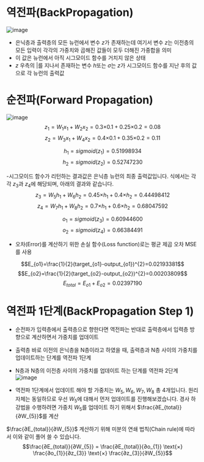 # 역전파(BackPropagation)
![image](https://github.com/joesiheon496/PyTorch_Wikidocs/assets/56191064/3fd6009d-4d00-496c-acca-32186f273daa)

- 은닉층과 출력층의 모든 뉴런에서 변수 $z$가 존재하는데 여기서 변수 $z$는 이전층의 모든 입력이 각각의 가중치와 곱해진 값들이 모두 더해진 가중합을 의미
-  이 값은 뉴런에서 아직 시그모이드 함수를 거치지 않은 상태
-  $z$ 우측의 $|$를 지나서 존재하는 변수 $h$또는 $\sigma$는 $z$가 시그모이드 함수를 지난 후의 값으로 각 뉴런의 출력값
# 순전파(Forward Propagation)
![image](https://github.com/joesiheon496/PyTorch_Wikidocs/assets/56191064/21dccb25-bc8a-4cae-99f4-f44a7b2982fb)
$$z_{1}=W_{1}x_{1} + W_{2}x_{2}=0.3 \text{×} 0.1 + 0.25 \text{×} 0.2= 0.08$$
$$z_{2}=W_{3}x_{1} + W_{4}x_{2}=0.4 \text{×} 0.1 + 0.35 \text{×} 0.2= 0.11$$

$$h_{1}=sigmoid(z_{1}) = 0.51998934$$
$$h_{2}=sigmoid(z_{2}) = 0.52747230$$

-시그모이드 함수가 리턴하는 결과값은 은닉층 뉴런의 최종 출력값입니다. 식에서는 각각 $z_3$과 $z_4$에 해당되며, 아래의 결과와 같습니다.
$$z_{3}=W_{5}h_{1}+W_{6}h_{2} = 0.45 \text{×} h_{1} + 0.4 \text{×} h_{2} = 0.44498412$$
$$z_{4}=W_{7}h_{1}+W_{8}h_{2} = 0.7 \text{×} h_{1} + 0.6 \text{×} h_{2} = 0.68047592$$

$$o_{1}=sigmoid(z_{3})=0.60944600$$
$$o_{2}=sigmoid(z_{4})=0.66384491$$

- 오차(Error)를 계산하기 위한 손실 함수(Loss function)로는 평균 제곱 오차 MSE를 사용

$$E_{o1}=\frac{1}{2}(target_{o1}-output_{o1})^{2}=0.02193381$$
$$E_{o2}=\frac{1}{2}(target_{o2}-output_{o2})^{2}=0.00203809$$
$$E_{total}=E_{o1}+E_{o2}=0.02397190$$

# 역전파 1단계(BackPropagation Step 1)
- 순전파가 입력층에서 출력층으로 향한다면 역전파는 반대로 출력층에서 입력층 방향으로 계산하면서 가중치를 업데이트
- 출력층 바로 이전의 은닉층을 N층이라고 하였을 때, 출력층과 N층 사이의 가중치를 업데이트하는 단계를 역전파 1단계
- N층과 N층의 이전층 사이의 가중치를 업데이트 하는 단계를 역전파 2단계
![image](https://github.com/joesiheon496/PyTorch_Wikidocs/assets/56191064/4a1edfcf-6786-4f65-8017-5435d53e3fe0)

- 역전파 1단계에서 업데이트 해야 할 가중치는 $W_{5}, W_{6}, W_{7}, W_{8}$  총 4개입니다. 원리 자체는 동일하므로 우선 $W_{5}$에 대해서 먼저 업데이트를 진행해보겠습니다. 경사 하강법을 수행하려면 가중치 $W_{5}$를 업데이트 하기 위해서 $\frac{∂E_{total}}{∂W_{5}}$를 계산

$\frac{∂E_{total}}{∂W_{5}}$ 계산하기 위해 미분의 연쇄 법칙(Chain rule)에 따라서 이와 같이 풀어 쓸 수 있습니다.
$$\frac{∂E_{total}}{∂W_{5}} = \frac{∂E_{total}}{∂o_{1}} \text{×} \frac{∂o_{1}}{∂z_{3}} \text{×} \frac{∂z_{3}}{∂W_{5}}$$
 
 


















